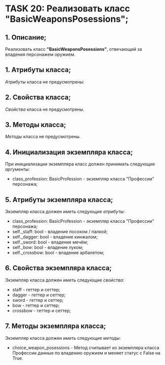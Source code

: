 # TASK 20: Реализовать класс **"BasicWeaponsPosessions"**;
## 1. Описание;
Реализовать класс **"BasicWeaponsPosessions"**, отвечающий за владения персонажем оружием.


## 1. Атрибуты класса;
*Атрибуты* класса не предусмотрены:


## 2. Свойства класса;
*Свойства* класса не предусмотрены.


## 3. Методы класса;
*Методы* класса не предусмотрены.


## 4. Инициализация экземпляра класса;
При инициализации экземпляра класс должен принимать следующие *аргументы*:
* class_profession: BasicProfession - экземпляр класса "Профессии" персонажа;

## 5. Атрибуты экземпляра класса;
Экземпляр класса должен иметь следующие *атрибуты*:
* class_profession: BasicProfession - экземпляр класса "Профессии" персонажа;
* self._staff: bool - владение посохом / палкой;
* self._dagger: bool - владение кинжалом;
* self._sword: bool - владение мечём;
* self._bow: bool - владение луком;
* self._crossbow: bool - владение арбалетом;


## 6. Свойства экземпляра класса;
Экземпляр класса должен иметь следующие *свойства*:
* staff - геттер и сеттер;
* dagger - геттер и сеттер;
* sword - геттер и сеттер;
* bow - геттер и сеттер;
* crossbow - геттер и сеттер;

## 7. Методы экземпляра класса;
Экземпляр класса должен иметь следующие *методы*:
* choice_weapon_posessions - Метод считывает из экземпляра класса Профессии данные по владению оружием и меняет статус с False на True.

